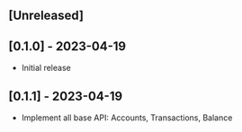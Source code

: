 ## [Unreleased]

## [0.1.0] - 2023-04-19

- Initial release


## [0.1.1] - 2023-04-19

- Implement all base API: Accounts, Transactions, Balance
